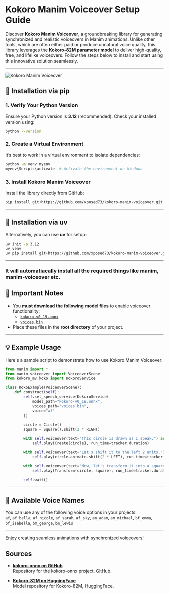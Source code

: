 # Kokoro Manim Voiceover Setup Guide

Discover **Kokoro Manim Voiceover**, a groundbreaking library for generating synchronized and realistic voiceovers in Manim animations. Unlike other tools, which are often either paid or produce unnatural voice quality, this library leverages the **Kokoro-82M parameter model** to deliver high-quality, free, and lifelike voiceovers. Follow the steps below to install and start using this innovative solution seamlessly.

---

![Kokoro Manim Voiceover](https://raw.githubusercontent.com/xposed73/kokoro-manim-voiceover/refs/heads/main/kokoro-manim-voiceover.jpg)

## 🔧 Installation via pip

### 1. Verify Your Python Version  
Ensure your Python version is **3.12** (recommended). Check your installed version using:  
```bash
python --version
```

### 2. Create a Virtual Environment  
It’s best to work in a virtual environment to isolate dependencies:  
```bash
python -m venv myenv
myenv\Scripts\activate  # Activate the environment on Windows
```

### 3. Install Kokoro Manim Voiceover  
Install the library directly from GitHub:  
```bash
pip install git+https://github.com/xposed73/kokoro-manim-voiceover.git
```

---

## 🚀 Installation via uv  
Alternatively, you can use **uv** for setup:  
```bash
uv init -p 3.12
uv venv
uv pip install git+https://github.com/xposed73/kokoro-manim-voiceover.git
```

---

### It will automatiacally install all the required things like manim, manim-voiceover etc.

## 📂 Important Notes  
- You **must download the following model files** to enable voiceover functionality:
  - [`kokoro-v0_19.onnx`](https://github.com/thewh1teagle/kokoro-onnx/releases/download/model-files/kokoro-v0_19.onnx)
  - [`voices.bin`](https://github.com/thewh1teagle/kokoro-onnx/releases/download/model-files/voices.bin)
- Place these files in the **root directory** of your project.

---

## 💡 Example Usage

Here's a sample script to demonstrate how to use Kokoro Manim Voiceover:

```python
from manim import *
from manim_voiceover import VoiceoverScene
from kokoro_mv.koko import KokoroService

class KokoExample(VoiceoverScene):
    def construct(self):
        self.set_speech_service(KokoroService(
            model_path="kokoro-v0_19.onnx",
            voices_path="voices.bin",
            voice="af"
        ))

        circle = Circle()
        square = Square().shift(2 * RIGHT)

        with self.voiceover(text="This circle is drawn as I speak.") as tracker:
            self.play(Create(circle), run_time=tracker.duration)

        with self.voiceover(text="Let's shift it to the left 2 units.") as tracker:
            self.play(circle.animate.shift(2 * LEFT), run_time=tracker.duration)

        with self.voiceover(text="Now, let's transform it into a square.") as tracker:
            self.play(Transform(circle, square), run_time=tracker.duration)

        self.wait()
```

---

## 🎤 Available Voice Names  
You can use any of the following voice options in your projects:  
`af`, `af_bella`, `af_nicole`, `af_sarah`, `af_sky`, `am_adam`, `am_michael`, `bf_emma`, `bf_isabella`, `bm_george`, `bm_lewis`

---

Enjoy creating seamless animations with synchronized voiceovers!

## Sources

- **[kokoro-onnx on GitHub](https://github.com/thewh1teagle/kokoro-onnx)**  
  Repository for the kokoro-onnx project, GitHub.

- **[Kokoro-82M on HuggingFace](https://huggingface.co/hexgrad/Kokoro-82M)**  
  Model repository for Kokoro-82M, HuggingFace.


